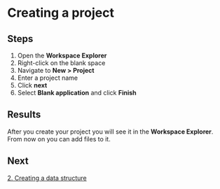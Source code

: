 # Creating a project

## Steps 

1. Open the **Workspace Explorer**
2. Right-click on the blank space
3. Navigate to **New > Project**
4. Enter a project name
5. Click **next**
6. Select **Blank application** and click **Finish**

## Results

After you create your project you will see it in the **Workspace Explorer**. From now on you can add files to it.

## Next

[2. Creating a data structure](2.DataStructures.md)

